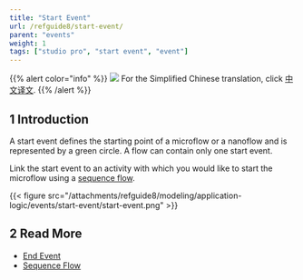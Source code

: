 ```yaml
---
title: "Start Event"
url: /refguide8/start-event/
parent: "events"
weight: 1
tags: ["studio pro", "start event", "event"]
---
```


{{% alert color="info" %}}
<img src="/attachments/china.png" class="d-inline-block" /> For the Simplified Chinese translation, click [中文译文](https://cdn.mendix.tencent-cloud.com/documentation/refguide8/start-event.pdf).
{{% /alert %}}

## 1 Introduction

A start event defines the starting point of a microflow or a nanoflow and is represented by a green circle. A flow can contain only one start event.

Link the start event to an activity with which you would like to start the microflow using a [sequence flow](/refguide8/sequence-flow/).

{{< figure src="/attachments/refguide8/modeling/application-logic/events/start-event/start-event.png" >}}

## 2 Read More

* [End Event](/refguide8/end-event/)
* [Sequence Flow](/refguide8/sequence-flow/)